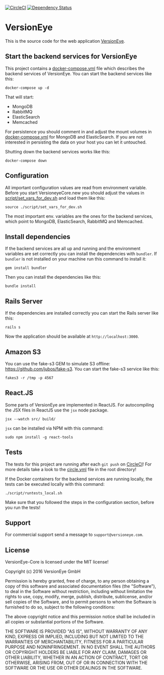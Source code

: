 [![CircleCI](https://circleci.com/gh/versioneye/versioneye.svg?style=svg)](https://circleci.com/gh/versioneye/versioneye)
[![Dependency Status](https://www.versioneye.com/user/projects/596388a7368b08005360289c/badge.svg?style=flat-square)](https://www.versioneye.com/user/projects/596388a7368b08005360289c)

# VersionEye

This is the source code for the web application [VersionEye](https://www.versioneye.com).

## Start the backend services for VersionEye

This project contains a [docker-compose.yml](docker-compose.yml) file which describes the backend services
of VersionEye. You can start the backend services like this:

```
docker-compose up -d
```

That will start:

 - MongoDB
 - RabbitMQ
 - ElasticSearch
 - Memcached

For persistence you should comment in and adjust the mount volumes in [docker-compose.yml](docker-compose.yml)
for MongoDB and ElasticSearch. If you are not interested in persisting the data on your host you can
let it untouched.

Shutting down the backend services works like this:

```
docker-compose down
```

## Configuration

All important configuration values are read from environment variable. Before you start
VersioneyeCore.new you should adjust the values in [script/set_vars_for_dev.sh](script/set_vars_for_dev.sh)
and load them like this:

```
source ./script/set_vars_for_dev.sh
```

The most important env. variables are the ones for the backend services, which point to MongoDB, ElasticSearch,
RabbitMQ and Memcached.

## Install dependencies

If the backend services are all up and running and the environment variables are set correctly
you can install the dependencies with `bundler`. If `bundler` is not installed on your machine
run this command to install it:

```
gem install bundler
```

Then you can install the dependencies like this:

```
bundle install
```

## Rails Server

If the dependencies are installed correctly you can start the Rails server like this:

```
rails s
```

Now the application should be available at `http://localhost:3000`.

## Amazon S3

You can use the fake-s3 GEM to simulate S3 offline: <https://github.com/jubos/fake-s3>.
You can start the fake-s3 service like this:

```
fakes3 -r /tmp -p 4567
```

## React.JS

Some parts of VersionEye are implemented in ReactJS.
For autocompiling the JSX files in ReactJS use the `jsx` node package.

```
jsx --watch src/ build/
```

`jsx` can be installed via NPM with this command:

```
sudo npm install -g react-tools
```

## Tests

The tests for this project are running after each `git push` on [CircleCI](https://circleci.com/gh/versioneye/versioneye)!
For more details take a look to the [circle.yml](circle.yml) file in the root directory!

If the Docker containers for the backend services are running locally, the tests can be executed locally
with this command:

```
./script/runtests_local.sh
```

Make sure that you followed the steps in the configuration section, before you run the tests!

## Support

For commercial support send a message to `support@versioneye.com`.

## License

VersionEye-Core is licensed under the MIT license!

Copyright (c) 2016 VersionEye GmbH

Permission is hereby granted, free of charge, to any person obtaining a copy
of this software and associated documentation files (the "Software"), to deal
in the Software without restriction, including without limitation the rights
to use, copy, modify, merge, publish, distribute, sublicense, and/or sell
copies of the Software, and to permit persons to whom the Software is
furnished to do so, subject to the following conditions:

The above copyright notice and this permission notice shall be included in all
copies or substantial portions of the Software.

THE SOFTWARE IS PROVIDED "AS IS", WITHOUT WARRANTY OF ANY KIND, EXPRESS OR
IMPLIED, INCLUDING BUT NOT LIMITED TO THE WARRANTIES OF MERCHANTABILITY,
FITNESS FOR A PARTICULAR PURPOSE AND NONINFRINGEMENT. IN NO EVENT SHALL THE
AUTHORS OR COPYRIGHT HOLDERS BE LIABLE FOR ANY CLAIM, DAMAGES OR OTHER
LIABILITY, WHETHER IN AN ACTION OF CONTRACT, TORT OR OTHERWISE, ARISING FROM,
OUT OF OR IN CONNECTION WITH THE SOFTWARE OR THE USE OR OTHER DEALINGS IN THE
SOFTWARE.

